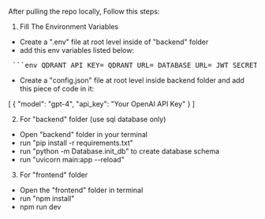 After pulling the repo locally, Follow this steps:

1) Fill The Environment Variables 

- Create a ".env" file at root level inside of "backend" folder
- add this env variables listed below:
<pre> ```env QDRANT_API_KEY= QDRANT_URL= DATABASE_URL= JWT_SECRET_KEY= CLOUDINARY_CLOUD_NAME= CLOUDINARY_API_KEY= CLOUDINARY_API_SECRET= OPENAI_API_KEY= ``` </pre>

- Create a "config.json" file at root level inside backend folder
and add this piece of code in it:

[
  {
    "model": "gpt-4",
    "api_key": "Your OpenAI API Key"
  }
]

2) For "backend" folder (use sql database only)

- Open "backend" folder in your terminal
- run "pip install -r requirements.txt"
- run "python -m Database.init_db" to create database schema 
- run "uvicorn main:app --reload"

3) For "frontend" folder

- Open the "frontend" folder in terminal
- run "npm install"
- npm run dev



